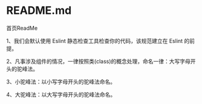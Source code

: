 # README.md

首页ReadMe

1、我们会默认使用 Eslint 静态检查工具检查你的代码，该规范建立在 Eslint 的前提。

2、凡事涉及组件的情况，一律按照类(class)的概念处理，命名一律：大写字母开头的驼峰法。

3、小驼峰法：以小写字母开头的驼峰法命名。

4、大驼峰法：以大写字母开头的驼峰法命名。
